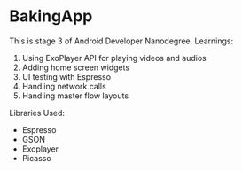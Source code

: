 # BakingApp

This is stage 3 of Android Developer Nanodegree. 
Learnings:

1. Using ExoPlayer API for playing videos and audios
2. Adding home screen widgets
3. UI testing with Espresso
4. Handling network calls 
5. Handling master flow layouts

Libraries Used:
* Espresso
* GSON
* Exoplayer
* Picasso
